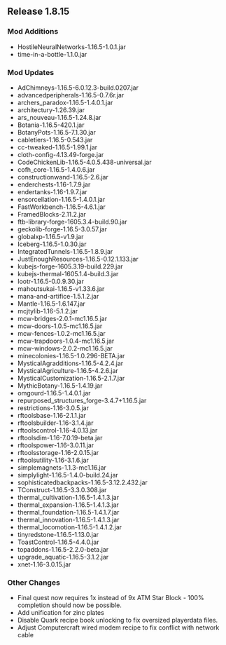 ## Release 1.8.15

### Mod Additions
- HostileNeuralNetworks-1.16.5-1.0.1.jar
- time-in-a-bottle-1.1.0.jar
### Mod Updates
- AdChimneys-1.16.5-6.0.12.3-build.0207.jar
- advancedperipherals-1.16.5-0.7.6r.jar
- archers_paradox-1.16.5-1.4.0.1.jar
- architectury-1.26.39.jar
- ars_nouveau-1.16.5-1.24.8.jar
- Botania-1.16.5-420.1.jar
- BotanyPots-1.16.5-7.1.30.jar
- cabletiers-1.16.5-0.543.jar
- cc-tweaked-1.16.5-1.99.1.jar
- cloth-config-4.13.49-forge.jar
- CodeChickenLib-1.16.5-4.0.5.438-universal.jar
- cofh_core-1.16.5-1.4.0.6.jar
- constructionwand-1.16.5-2.6.jar
- enderchests-1.16-1.7.9.jar
- endertanks-1.16-1.9.7.jar
- ensorcellation-1.16.5-1.4.0.1.jar
- FastWorkbench-1.16.5-4.6.1.jar
- FramedBlocks-2.11.2.jar
- ftb-library-forge-1605.3.4-build.90.jar
- geckolib-forge-1.16.5-3.0.57.jar
- globalxp-1.16.5-v1.9.jar
- Iceberg-1.16.5-1.0.30.jar
- IntegratedTunnels-1.16.5-1.8.9.jar
- JustEnoughResources-1.16.5-0.12.1.133.jar
- kubejs-forge-1605.3.19-build.229.jar
- kubejs-thermal-1605.1.4-build.3.jar
- lootr-1.16.5-0.0.9.30.jar
- mahoutsukai-1.16.5-v1.33.6.jar
- mana-and-artifice-1.5.1.2.jar
- Mantle-1.16.5-1.6.147.jar
- mcjtylib-1.16-5.1.2.jar
- mcw-bridges-2.0.1-mc1.16.5.jar
- mcw-doors-1.0.5-mc1.16.5.jar
- mcw-fences-1.0.2-mc1.16.5.jar
- mcw-trapdoors-1.0.4-mc1.16.5.jar
- mcw-windows-2.0.2-mc1.16.5.jar
- minecolonies-1.16.5-1.0.296-BETA.jar
- MysticalAgradditions-1.16.5-4.2.4.jar
- MysticalAgriculture-1.16.5-4.2.6.jar
- MysticalCustomization-1.16.5-2.1.7.jar
- MythicBotany-1.16.5-1.4.19.jar
- omgourd-1.16.5-1.4.0.1.jar
- repurposed_structures_forge-3.4.7+1.16.5.jar
- restrictions-1.16-3.0.5.jar
- rftoolsbase-1.16-2.1.1.jar
- rftoolsbuilder-1.16-3.1.4.jar
- rftoolscontrol-1.16-4.0.13.jar
- rftoolsdim-1.16-7.0.19-beta.jar
- rftoolspower-1.16-3.0.11.jar
- rftoolsstorage-1.16-2.0.15.jar
- rftoolsutility-1.16-3.1.6.jar
- simplemagnets-1.1.3-mc1.16.jar
- simplylight-1.16.5-1.4.0-build.24.jar
- sophisticatedbackpacks-1.16.5-3.12.2.432.jar
- TConstruct-1.16.5-3.3.0.308.jar
- thermal_cultivation-1.16.5-1.4.1.3.jar
- thermal_expansion-1.16.5-1.4.1.3.jar
- thermal_foundation-1.16.5-1.4.1.7.jar
- thermal_innovation-1.16.5-1.4.1.3.jar
- thermal_locomotion-1.16.5-1.4.1.2.jar
- tinyredstone-1.16.5-1.13.0.jar
- ToastControl-1.16.5-4.4.0.jar
- topaddons-1.16.5-2.2.0-beta.jar
- upgrade_aquatic-1.16.5-3.1.2.jar
- xnet-1.16-3.0.15.jar
### Other Changes
- Final quest now requires 1x instead of 9x ATM Star Block - 100% completion should now be possible.
- Add unification for zinc plates
- Disable Quark recipe book unlocking to fix oversized playerdata files.
- Adjust Computercraft wired modem recipe to fix conflict with network cable

